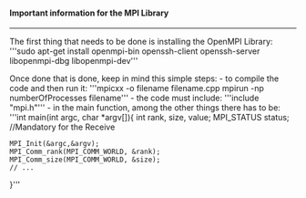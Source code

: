 #### Important information for the MPI Library

--------------------------------------

The first thing that needs to be done is installing the OpenMPI Library:
'''sudo apt-get install openmpi-bin openssh-client openssh-server libopenmpi-dbg libopenmpi-dev'''

<p>
Once done that is done, keep in mind this simple steps:
- to compile the code and then run it:
'''mpicxx -o filename filename.cpp
mpirun -np numberOfProcesses filename'''
- the code must include:
'''include "mpi.h"'''
- in the main function, among the other things there has to be:
'''int main(int argc, char *argv[]){
	int rank, size, value;
	MPI_STATUS status;	//Mandatory for the Receive
	
	MPI_Init(&argc,&argv);
	MPI_Comm_rank(MPI_COMM_WORLD, &rank);
	MPI_Comm_size(MPI_COMM_WORLD, &size);
	// ...
}'''
